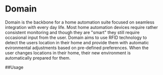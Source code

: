 # Domain

Domain is the backbone for a home automation suite focused on seamless integration with every day life. Most home automation devices require rather consistent monitoring and though they are "smart" they still require occasional input from the user. Domain aims to use RFID technology to detect the users location in their home and provide them with automatic evironmental adjustments based on pre-defined preferences. When the user changes locations in their home, their new environment is automatically prepared for them. 

##Usage

